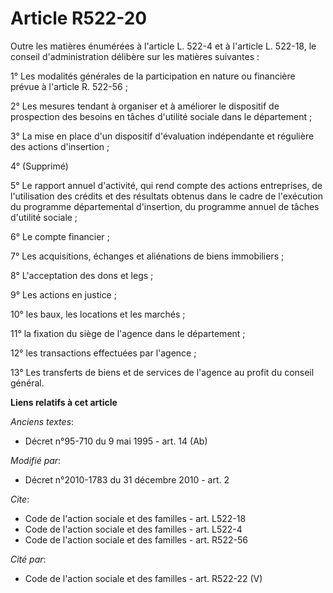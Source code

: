 # Article R522-20

Outre les matières énumérées à l'article L. 522-4 et à l'article L. 522-18, le conseil d'administration délibère sur les
matières suivantes : 

1° Les modalités générales de la participation en nature ou financière prévue à l'article R. 522-56 ; 

2° Les mesures tendant à organiser et à améliorer le dispositif de prospection des besoins en tâches d'utilité sociale dans
le département ; 

3° La mise en place d'un dispositif d'évaluation indépendante et régulière des actions d'insertion ; 

4° (Supprimé) 

5° Le rapport annuel d'activité, qui rend compte des actions entreprises, de l'utilisation des crédits et des résultats
obtenus dans le cadre de l'exécution du programme départemental d'insertion, du programme annuel de tâches d'utilité
sociale ; 

6° Le compte financier ; 

7° Les acquisitions, échanges et aliénations de biens immobiliers ; 

8° L'acceptation des dons et legs ; 

9° Les actions en justice ; 

10° les baux, les locations et les marchés ; 

11° la fixation du siège de l'agence dans le département ; 

12° les transactions effectuées par l'agence ; 

13° Les transferts de biens et de services de l'agence au profit du conseil général.

**Liens relatifs à cet article**

_Anciens textes_:

  - Décret n°95-710 du 9 mai 1995 - art. 14 (Ab)

_Modifié par_:

  - Décret n°2010-1783 du 31 décembre 2010 - art. 2

_Cite_:

  - Code de l'action sociale et des familles - art. L522-18
  - Code de l'action sociale et des familles - art. L522-4
  - Code de l'action sociale et des familles - art. R522-56

_Cité par_:

  - Code de l'action sociale et des familles - art. R522-22 (V)
